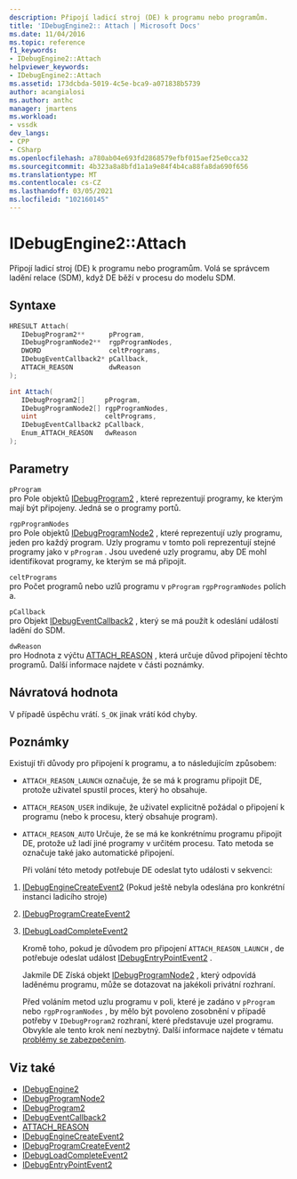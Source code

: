 ```yaml
---
description: Připojí ladicí stroj (DE) k programu nebo programům.
title: 'IDebugEngine2:: Attach | Microsoft Docs'
ms.date: 11/04/2016
ms.topic: reference
f1_keywords:
- IDebugEngine2::Attach
helpviewer_keywords:
- IDebugEngine2::Attach
ms.assetid: 173dcbda-5019-4c5e-bca9-a071838b5739
author: acangialosi
ms.author: anthc
manager: jmartens
ms.workload:
- vssdk
dev_langs:
- CPP
- CSharp
ms.openlocfilehash: a780ab04e693fd2868579efbf015aef25e0cca32
ms.sourcegitcommit: 4b323a8a8bfd1a1a9e84f4b4ca88fa8da690f656
ms.translationtype: MT
ms.contentlocale: cs-CZ
ms.lasthandoff: 03/05/2021
ms.locfileid: "102160145"
---
```

# <a name="idebugengine2attach"></a>IDebugEngine2::Attach
Připojí ladicí stroj (DE) k programu nebo programům. Volá se správcem ladění relace (SDM), když DE běží v procesu do modelu SDM.

## <a name="syntax"></a>Syntaxe

```cpp
HRESULT Attach( 
   IDebugProgram2**      pProgram,
   IDebugProgramNode2**  rgpProgramNodes,
   DWORD                 celtPrograms,
   IDebugEventCallback2* pCallback,
   ATTACH_REASON         dwReason
);
```

```csharp
int Attach( 
   IDebugProgram2[]     pProgram,
   IDebugProgramNode2[] rgpProgramNodes,
   uint                 celtPrograms,
   IDebugEventCallback2 pCallback,
   Enum_ATTACH_REASON   dwReason
);
```

## <a name="parameters"></a>Parametry
`pProgram`\
pro Pole objektů [IDebugProgram2](../../../extensibility/debugger/reference/idebugprogram2.md) , které reprezentují programy, ke kterým mají být připojeny. Jedná se o programy portů.

`rgpProgramNodes`\
pro Pole objektů [IDebugProgramNode2](../../../extensibility/debugger/reference/idebugprogramnode2.md) , které reprezentují uzly programu, jeden pro každý program. Uzly programu v tomto poli reprezentují stejné programy jako v `pProgram` . Jsou uvedené uzly programu, aby DE mohl identifikovat programy, ke kterým se má připojit.

`celtPrograms`\
pro Počet programů nebo uzlů programu v `pProgram` `rgpProgramNodes` polích a.

`pCallback`\
pro Objekt [IDebugEventCallback2](../../../extensibility/debugger/reference/idebugeventcallback2.md) , který se má použít k odeslání událostí ladění do SDM.

`dwReason`\
pro Hodnota z výčtu [ATTACH_REASON](../../../extensibility/debugger/reference/attach-reason.md) , která určuje důvod připojení těchto programů. Další informace najdete v části poznámky.

## <a name="return-value"></a>Návratová hodnota
 V případě úspěchu vrátí. `S_OK` jinak vrátí kód chyby.

## <a name="remarks"></a>Poznámky
 Existují tři důvody pro připojení k programu, a to následujícím způsobem:

- `ATTACH_REASON_LAUNCH` označuje, že se má k programu připojit DE, protože uživatel spustil proces, který ho obsahuje.

- `ATTACH_REASON_USER` indikuje, že uživatel explicitně požádal o připojení k programu (nebo k procesu, který obsahuje program).

- `ATTACH_REASON_AUTO` Určuje, že se má ke konkrétnímu programu připojit DE, protože už ladí jiné programy v určitém procesu. Tato metoda se označuje také jako automatické připojení.

  Při volání této metody potřebuje DE odeslat tyto události v sekvenci:

1. [IDebugEngineCreateEvent2](../../../extensibility/debugger/reference/idebugenginecreateevent2.md) (Pokud ještě nebyla odeslána pro konkrétní instanci ladicího stroje)

2. [IDebugProgramCreateEvent2](../../../extensibility/debugger/reference/idebugprogramcreateevent2.md)

3. [IDebugLoadCompleteEvent2](../../../extensibility/debugger/reference/idebugloadcompleteevent2.md)

   Kromě toho, pokud je důvodem pro připojení `ATTACH_REASON_LAUNCH` , de potřebuje odeslat událost [IDebugEntryPointEvent2](../../../extensibility/debugger/reference/idebugentrypointevent2.md) .

   Jakmile DE Získá objekt [IDebugProgramNode2](../../../extensibility/debugger/reference/idebugprogramnode2.md) , který odpovídá laděnému programu, může se dotazovat na jakékoli privátní rozhraní.

   Před voláním metod uzlu programu v poli, které je zadáno v `pProgram` nebo `rgpProgramNodes` , by mělo být povoleno zosobnění v případě potřeby v `IDebugProgram2` rozhraní, které představuje uzel programu. Obvykle ale tento krok není nezbytný. Další informace najdete v tématu [problémy se zabezpečením](../../../extensibility/debugger/security-issues.md).

## <a name="see-also"></a>Viz také
- [IDebugEngine2](../../../extensibility/debugger/reference/idebugengine2.md)
- [IDebugProgramNode2](../../../extensibility/debugger/reference/idebugprogramnode2.md)
- [IDebugProgram2](../../../extensibility/debugger/reference/idebugprogram2.md)
- [IDebugEventCallback2](../../../extensibility/debugger/reference/idebugeventcallback2.md)
- [ATTACH_REASON](../../../extensibility/debugger/reference/attach-reason.md)
- [IDebugEngineCreateEvent2](../../../extensibility/debugger/reference/idebugenginecreateevent2.md)
- [IDebugProgramCreateEvent2](../../../extensibility/debugger/reference/idebugprogramcreateevent2.md)
- [IDebugLoadCompleteEvent2](../../../extensibility/debugger/reference/idebugloadcompleteevent2.md)
- [IDebugEntryPointEvent2](../../../extensibility/debugger/reference/idebugentrypointevent2.md)
